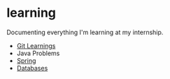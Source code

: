 # learning
Documenting everything I'm learning at my internship.

* [Git Learnings](https://github.com/mlab-mashfiqun/learning/tree/main/git)
* Java Problems
* [Spring](https://github.com/mlab-mashfiqun/learning/blob/main/spring/notes.md)
* [Databases](https://github.com/mlab-mashfiqun/learning/blob/main/database/notes.md)
